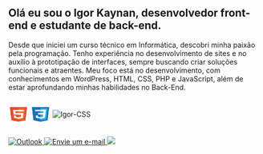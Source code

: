 ## Olá eu sou o Igor Kaynan, desenvolvedor front-end e estudante de back-end.

Desde que iniciei um curso técnico em Informática, descobri minha paixão pela programação. Tenho experiência no desenvolvimento de sites e no auxílio à prototipação de interfaces, sempre buscando criar soluções funcionais e atraentes. Meu foco está no desenvolvimento, com conhecimentos em WordPress, HTML, CSS, PHP e JavaScript, além de estar aprofundando minhas habilidades no Back-End.

<div style="display: inline_block"><br>
  <img align="center" alt="Igor-HTML" height="30" width="40" src="https://raw.githubusercontent.com/devicons/devicon/master/icons/html5/html5-original.svg">
  <img align="center" alt="Igor-CSS" height="30" width="40" src="https://raw.githubusercontent.com/devicons/devicon/master/icons/css3/css3-original.svg">
  <img align="center" alt="Igor-CSS" height="30" width="70" src="https://img.shields.io/badge/JavaScript-F7DF1E?style=for-the-badge&logo=javascript&logoColor=black">
</div>
  
  ##
 <a href="mailto:igor_kaynan@hotmail.com" target="_blank">
  <img src="https://img.shields.io/badge/Microsoft_Outlook-0078D4?style=for-the-badge&logo=microsoft-outlook&logoColor=white" alt="Outlook">
</a>
<a href="mailto:kaynannerd@gmail.com">
  <img src="https://img.shields.io/badge/Gmail-D14836?style=for-the-badge&logo=gmail&logoColor=white" alt="Envie um e-mail">
</a>
  <a href="https://www.linkedin.com/in/igor-kaynan-983155320/" target="_blank"><img src="https://img.shields.io/badge/-LinkedIn-%230077B5?style=for-the-badge&logo=linkedin&logoColor=white" target="_blank"></a> 
